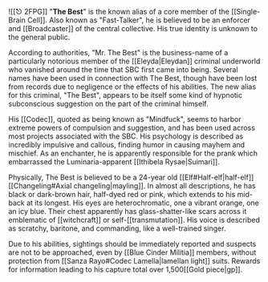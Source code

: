 ![[⎋ 2FPG]]
"**The Best**" is the known alias of a core member of the [[Single-Brain Cell]]. Also known as "Fast-Talker", he is believed to be an enforcer and [[Broadcaster]] of the central collective. His true identity is unknown to the general public.

According to authorities, "Mr. The Best" is the business-name of a particularly notorious member of the [[Eleyda|Eleydan]] criminal underworld who vanished around the time that SBC first came into being. Several names have been used in connection with The Best, though have been lost from records due to negligence or the effects of his abilities. The new alias for this criminal, "The Best", appears to be itself some kind of hypnotic subconscious suggestion on the part of the criminal himself.

 His [[Codec]], quoted as being known as  "Mindfuck", seems to harbor extreme powers of compulsion and suggestion, and has been used across most projects associated with the SBC. His psychology is described as incredibly impulsive and callous, finding humor in causing mayhem and mischief. As an enchanter, he is apparently responsible for the prank which embarrassed the Luminaria-apparent [[Ithibela Rysae|Suimari]].

Physically, The Best is believed to be a 24-year old [[Elf#Half-elf|half-elf]] [[Changeling#Axial changeling|mayling]]. In almost all descriptions, he has black or dark-brown hair, half-dyed red or pink, which extends to his mid-back at its longest. His eyes are heterochromatic, one a vibrant orange, one an icy blue. Their chest apparently has glass-shatter-like scars across it emblematic of [[witchcraft]] or self-[[transmutation]]. His voice is described as scratchy, baritone, and commanding, like a well-trained singer.

Due to his abilities, sightings should be immediately reported and suspects are not to be approached, even by [[Blue Cinder Militia]] members, without protection from [[Sanza Rayo#Codec Lamella|lamellan light]] suits. Rewards for information leading to his capture total over 1,500[[Gold piece|gp]].